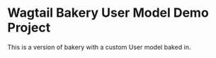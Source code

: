 Wagtail Bakery User Model Demo Project
=======================

This is a version of bakery with a custom User model baked in.